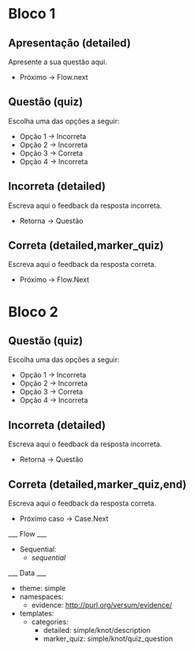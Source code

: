 Bloco 1
=======

## Apresentação (detailed)

Apresente a sua questão aqui.

* Próximo -> Flow.next

## Questão (quiz)

Escolha uma das opções a seguir:

* Opção 1 -> Incorreta
* Opção 2 -> Incorreta
* Opção 3 -> Correta
* Opção 4 -> Incorreta

## Incorreta (detailed)

Escreva aqui o feedback da resposta incorreta.

* Retorna -> Questão

## Correta (detailed,marker_quiz)

Escreva aqui o feedback da resposta correta.

* Próximo -> Flow.Next

Bloco 2
=======

## Questão (quiz)

Escolha uma das opções a seguir:

* Opção 1 -> Incorreta
* Opção 2 -> Incorreta
* Opção 3 -> Correta
* Opção 4 -> Incorreta

## Incorreta (detailed)

Escreva aqui o feedback da resposta incorreta.

* Retorna -> Questão

## Correta (detailed,marker_quiz,end)

Escreva aqui o feedback da resposta correta.

* Próximo caso -> Case.Next

___ Flow ___

* Sequential:
  * _sequential_

___ Data ___

* theme: simple
* namespaces:
  * evidence: http://purl.org/versum/evidence/
* templates:
  * categories:
    * detailed: simple/knot/description
    * marker_quiz: simple/knot/quiz_question